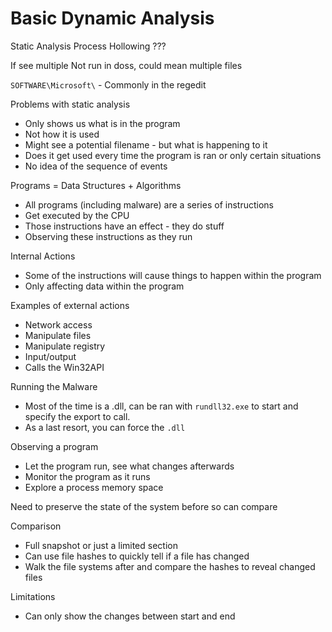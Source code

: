 # Basic Dynamic Analysis

Static Analysis
Process Hollowing ???

If see multiple Not run in doss, could mean multiple files

`SOFTWARE\Microsoft\` - Commonly in the regedit

Problems with static analysis
- Only shows us what is in the program
- Not how it is used
- Might see a potential filename - but what is happening to it
- Does it get used every time the program is ran or only certain situations
- No idea of the sequence of events

Programs = Data Structures + Algorithms
- All programs (including malware) are a series of instructions
- Get executed by the CPU
- Those instructions have an effect - they do stuff
- Observing these instructions as they run

Internal Actions
- Some of the instructions will cause things to happen within the program
- Only affecting data within the program

Examples of external actions
- Network access
- Manipulate files
- Manipulate registry
- Input/output
- Calls the Win32API

Running the Malware
- Most of the time is a .dll, can be ran with `rundll32.exe` to start and specify the export to call. 
- As a last resort,  you can force the `.dll`

Observing a program
- Let the program run, see what changes afterwards
- Monitor the program as it runs
- Explore a process memory space

Need to preserve the state of the system before so can compare

Comparison 
- Full snapshot or just a limited section
- Can use file hashes to quickly tell if a file has changed
- Walk the file systems after and compare the hashes to reveal changed files

Limitations
- Can only show the changes between start and end